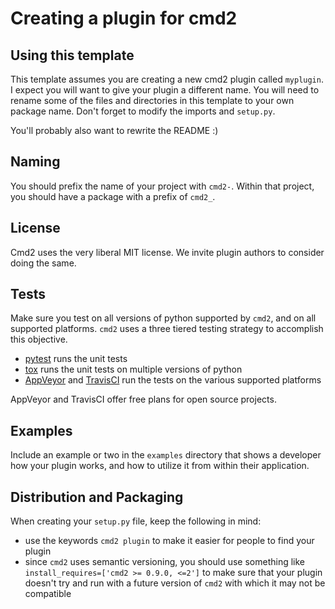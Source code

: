 # Creating a plugin for cmd2

## Using this template

This template assumes you are creating a new cmd2 plugin called `myplugin`. I expect you will want
to give your plugin a different name. You will need to rename some of the files and directories
in this template to your own package name. Don't forget to modify the imports and `setup.py`.

You'll probably also want to rewrite the README :)

## Naming
You should prefix the name of your project with `cmd2-`. Within that project, you should have a package with a prefix of `cmd2_`.

## License

Cmd2 uses the very liberal MIT license. We invite plugin authors to
consider doing the same.

## Tests

Make sure you test on all versions of python supported by `cmd2`, and on
all supported platforms. `cmd2` uses a three tiered testing strategy to
accomplish this objective.

- [pytest](https://pytest.org) runs the unit tests
- [tox](https://tox.readthedocs.io/) runs the unit tests on multiple versions
  of python
- [AppVeyor](https://www.appveyor.com/) and [TravisCI](https://travis-ci.com)
  run the tests on the various supported platforms

AppVeyor and TravisCI offer free plans for open source projects.


## Examples

Include an example or two in the `examples` directory that shows a developer how your plugin
works, and how to utilize it from within their application.


## Distribution and Packaging

When creating your `setup.py` file, keep the following in mind:

- use the keywords `cmd2 plugin` to make it easier for people to find your plugin
- since `cmd2` uses semantic versioning, you should use something like `install_requires=['cmd2 >= 0.9.0, <=2']` to make sure that your plugin doesn't try and run with a future version of `cmd2` with which it may not be compatible


